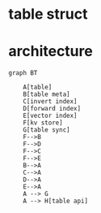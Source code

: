 table struct
===

# architecture

```mermaid
graph BT
        
    A[table]
    B[table meta]
    C[invert index]
    D[forward index]
    E[vector index]
    F[kv store]
    G[table sync]
    F-->B
    F-->D
    F-->C
    F-->E
    B-->A
    C-->A
    D-->A
    E-->A
    A --> G
    A --> H[table api]
```